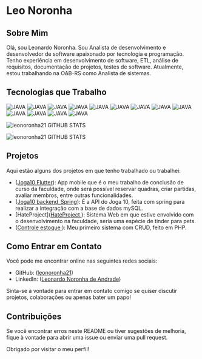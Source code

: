 # Leo Noronha

## Sobre Mim

Olá, sou Leonardo Noronha. Sou Analista de desenvolvimento e desenvolvedor de software apaixonado por tecnologia e programação. Tenho experiência em desenvolvimento de software, ETL, análise de requisitos, documentação de projetos, testes de software. Atualmente, estou trabalhando na OAB-RS como Analista de sistemas.

## Tecnologias que Trabalho


![JAVA](https://img.shields.io/badge/Java-ED8B00?style=for-the-badge&logo=openjdk&logoColor=white)
![JAVA](https://img.shields.io/badge/Spring-6DB33F?style=for-the-badge&logo=spring&logoColor=white)
![JAVA](https://img.shields.io/badge/Flutter-02569B?style=for-the-badge&logo=flutter&logoColor=white)
![JAVA](https://img.shields.io/badge/MySQL-00000F?style=for-the-badge&logo=mysql&logoColor=white)
![JAVA](https://img.shields.io/badge/Bootstrap-563D7C?style=for-the-badge&logo=bootstrap&logoColor=white)
![JAVA](https://img.shields.io/badge/Microsoft_SQL_Server-CC2927?style=for-the-badge&logo=microsoft-sql-server&logoColor=white)
![JAVA](https://img.shields.io/badge/Dart-0175C2?style=for-the-badge&logo=dart&logoColor=white)
![JAVA](https://img.shields.io/badge/GitLab-330F63?style=for-the-badge&logo=gitlab&logoColor=white)
![JAVA](https://img.shields.io/badge/GitHub-100000?style=for-the-badge&logo=github&logoColor=white)
![JAVA](https://img.shields.io/badge/C-00599C?style=for-the-badge&logo=c&logoColor=white)
![JAVA](https://img.shields.io/badge/PHP-777BB4?style=for-the-badge&logo=php&logoColor=white)
![JAVA](https://img.shields.io/badge/Miro-050038?style=for-the-badge&logo=Miro&logoColor=whitee)
![JAVA](https://img.shields.io/badge/Figma-F24E1E?style=for-the-badge&logo=figma&logoColor=white)


![leonoronha21 GITHUB STATS](https://github-readme-stats.vercel.app/api/top-langs/?username=leonoronha21&theme=blue-green)

![leonoronha21 GITHUB STATS](https://github-readme-stats.vercel.app/api?username=leonoronha21&theme=blue-green)


## Projetos

Aqui estão alguns dos projetos em que tenho trabalhado ou trabalhei:

- ([Joga10 Flutter](https://github.com/leonoronha21/joga_10)): App mobile que é o meu trabalho de conclusão de curso da faculdade, onde será possível reservar quadras, criar partidas, avaliar membros, entre outras funcionalidades.
- ([Joga10 backend_Spring](https://github.com/leonoronha21/joga10-backend)): É a API do Joga 10, feita com spring para realizar a integração com a base de dados mySQL.
- [HateProject]([HateProject ](https://github.com/leonoronha21/HateProject)): Sistema Web em que estive envolvido com o desenvolvimento na faculdade, seria uma espécie de tinder para pets.
- ([Controle estoque ](https://github.com/leonoronha21/ControleEstoque)): Meu primeiro sistema com CRUD, feito em PHP.
  
## Como Entrar em Contato

Você pode me encontrar online nas seguintes redes sociais:

- GitHub: ([leonoronha21](https://github.com/leonoronha21))
- LinkedIn: ([Leonardo Noronha de Andrade](https://www.linkedin.com/in/leonardo-noronha-de-andrade-148932148/))


Sinta-se à vontade para entrar em contato comigo se quiser discutir projetos, colaborações ou apenas bater um papo!

## Contribuições

Se você encontrar erros neste README ou tiver sugestões de melhoria, fique à vontade para abrir uma issue ou enviar uma pull request.

Obrigado por visitar o meu perfil!

